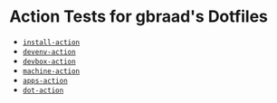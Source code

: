 Action Tests for gbraad's Dotfiles
==================================

  - [`install-action`](https://github.com/gbraad-dotfiles/install-action)
  - [`devenv-action`](https://github.com/gbraad-dotfiles/devenv-action)
  - [`devbox-action`](https://github.com/gbraad-dotfiles/devbox-action)
  - [`machine-action`](https://github.com/gbraad-dotfiles/machine-action)
  - [`apps-action`](https://github.com/gbraad-dotfiles/apps-action)
  - [`dot-action`](https://github.com/gbraad-dotfiles/dot-action)
